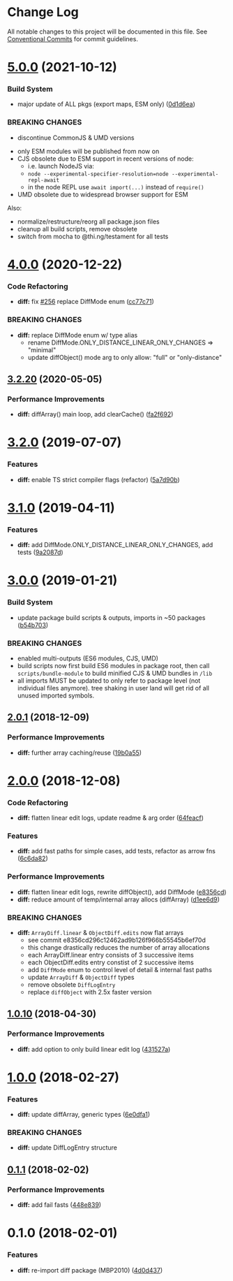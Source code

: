 # Change Log

All notable changes to this project will be documented in this file.
See [Conventional Commits](https://conventionalcommits.org) for commit guidelines.

# [5.0.0](https://github.com/thi-ng/umbrella/compare/@thi.ng/diff@4.0.13...@thi.ng/diff@5.0.0) (2021-10-12)


### Build System

* major update of ALL pkgs (export maps, ESM only) ([0d1d6ea](https://github.com/thi-ng/umbrella/commit/0d1d6ea9fab2a645d6c5f2bf2591459b939c09b6))


### BREAKING CHANGES

* discontinue CommonJS & UMD versions

- only ESM modules will be published from now on
- CJS obsolete due to ESM support in recent versions of node:
  - i.e. launch NodeJS via:
  - `node --experimental-specifier-resolution=node --experimental-repl-await`
  - in the node REPL use `await import(...)` instead of `require()`
- UMD obsolete due to widespread browser support for ESM

Also:
- normalize/restructure/reorg all package.json files
- cleanup all build scripts, remove obsolete
- switch from mocha to @thi.ng/testament for all tests






#  [4.0.0](https://github.com/thi-ng/umbrella/compare/@thi.ng/diff@3.2.35...@thi.ng/diff@4.0.0) (2020-12-22)

###  Code Refactoring

- **diff:** fix [#256](https://github.com/thi-ng/umbrella/issues/256) replace DiffMode enum ([cc77c71](https://github.com/thi-ng/umbrella/commit/cc77c711746eabebb4af58421282c50830613915))

###  BREAKING CHANGES

- **diff:** replace DiffMode enum w/ type alias
    - rename DiffMode.ONLY_DISTANCE_LINEAR_ONLY_CHANGES => "minimal"
    - update diffObject() mode arg to only allow: "full" or "only-distance"

##  [3.2.20](https://github.com/thi-ng/umbrella/compare/@thi.ng/diff@3.2.19...@thi.ng/diff@3.2.20) (2020-05-05)

###  Performance Improvements

- **diff:** diffArray() main loop, add clearCache() ([fa2f692](https://github.com/thi-ng/umbrella/commit/fa2f692ad1c469aa3e5f62857db746341b5fdac7))

#  [3.2.0](https://github.com/thi-ng/umbrella/compare/@thi.ng/diff@3.1.3...@thi.ng/diff@3.2.0) (2019-07-07)

###  Features

- **diff:** enable TS strict compiler flags (refactor) ([5a7d90b](https://github.com/thi-ng/umbrella/commit/5a7d90b))

#  [3.1.0](https://github.com/thi-ng/umbrella/compare/@thi.ng/diff@3.0.6...@thi.ng/diff@3.1.0) (2019-04-11)

###  Features

- **diff:** add DiffMode.ONLY_DISTANCE_LINEAR_ONLY_CHANGES, add tests ([9a2087d](https://github.com/thi-ng/umbrella/commit/9a2087d))

#  [3.0.0](https://github.com/thi-ng/umbrella/compare/@thi.ng/diff@2.0.2...@thi.ng/diff@3.0.0) (2019-01-21)

###  Build System

- update package build scripts & outputs, imports in ~50 packages ([b54b703](https://github.com/thi-ng/umbrella/commit/b54b703))

###  BREAKING CHANGES

- enabled multi-outputs (ES6 modules, CJS, UMD)
- build scripts now first build ES6 modules in package root, then call   `scripts/bundle-module` to build minified CJS & UMD bundles in `/lib`
- all imports MUST be updated to only refer to package level   (not individual files anymore). tree shaking in user land will get rid of   all unused imported symbols.

##  [2.0.1](https://github.com/thi-ng/umbrella/compare/@thi.ng/diff@2.0.0...@thi.ng/diff@2.0.1) (2018-12-09)

###  Performance Improvements

- **diff:** further array caching/reuse ([19b0a55](https://github.com/thi-ng/umbrella/commit/19b0a55))

#  [2.0.0](https://github.com/thi-ng/umbrella/compare/@thi.ng/diff@1.1.4...@thi.ng/diff@2.0.0) (2018-12-08)

###  Code Refactoring

- **diff:** flatten linear edit logs, update readme & arg order ([64feacf](https://github.com/thi-ng/umbrella/commit/64feacf))

###  Features

- **diff:** add fast paths for simple cases, add tests, refactor as arrow fns ([6c6da82](https://github.com/thi-ng/umbrella/commit/6c6da82))

###  Performance Improvements

- **diff:** flatten linear edit logs, rewrite diffObject(), add DiffMode ([e8356cd](https://github.com/thi-ng/umbrella/commit/e8356cd))
- **diff:** reduce amount of temp/internal array allocs (diffArray) ([d1ee6d9](https://github.com/thi-ng/umbrella/commit/d1ee6d9))

###  BREAKING CHANGES

- **diff:** `ArrayDiff.linear` & `ObjectDiff.edits` now flat arrays
    - see commit e8356cd296c12462ad9b126f966b55545b6ef70d
    - this change drastically reduces the number of array allocations
    - each ArrayDiff.linear entry consists of 3 successive items
    - each ObjectDiff.edits entry constist of 2 successive items
    - add `DiffMode` enum to control level of detail & internal fast paths
    - update `ArrayDiff` & `ObjectDiff` types
    - remove obsolete `DiffLogEntry`
    - replace `diffObject` with 2.5x faster version

##  [1.0.10](https://github.com/thi-ng/umbrella/compare/@thi.ng/diff@1.0.9...@thi.ng/diff@1.0.10) (2018-04-30)

###  Performance Improvements

- **diff:** add option to only build linear edit log ([431527a](https://github.com/thi-ng/umbrella/commit/431527a))

#  [1.0.0](https://github.com/thi-ng/umbrella/compare/@thi.ng/diff@0.1.3...@thi.ng/diff@1.0.0) (2018-02-27)

###  Features

- **diff:** update diffArray, generic types ([6e0dfa1](https://github.com/thi-ng/umbrella/commit/6e0dfa1))

###  BREAKING CHANGES

- **diff:** update DiffLogEntry structure

##  [0.1.1](https://github.com/thi-ng/umbrella/compare/@thi.ng/diff@0.1.0...@thi.ng/diff@0.1.1) (2018-02-02)

###  Performance Improvements

- **diff:** add fail fasts ([448e839](https://github.com/thi-ng/umbrella/commit/448e839))

#  0.1.0 (2018-02-01)

###  Features

- **diff:** re-import diff package (MBP2010) ([4d0d437](https://github.com/thi-ng/umbrella/commit/4d0d437))
